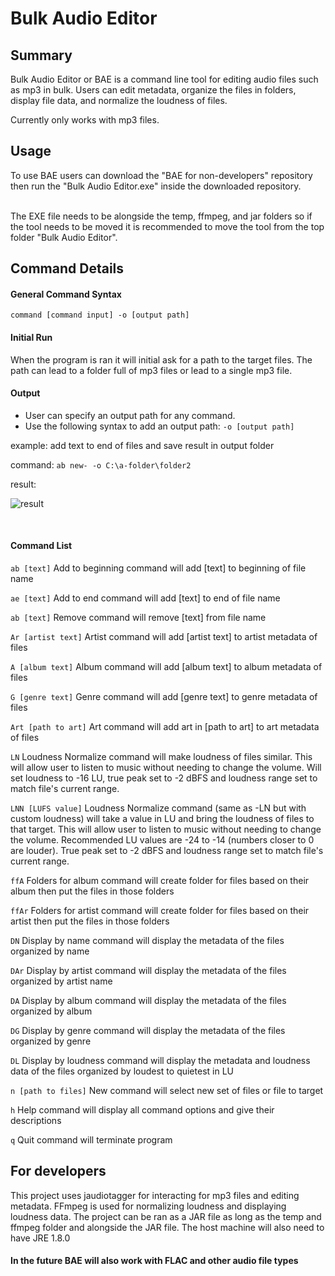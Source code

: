 # Bulk Audio Editor

## Summary

Bulk Audio Editor or BAE is a command line tool for editing audio files such as mp3 in bulk. 
Users can edit metadata, organize the files in folders, display file data, and normalize the loudness of files.

Currently only works with mp3 files. 

## Usage

To use BAE users can download the "BAE for non-developers" repository then run the "Bulk Audio Editor.exe"
inside the downloaded repository.

<br />
The EXE file needs to be alongside the temp, ffmpeg, and jar folders so
if the tool needs to be moved it is recommended to move the tool from the top folder "Bulk Audio Editor".
<br />


## Command Details

#### General Command Syntax

```
command [command input] -o [output path]
```

#### Initial Run

When the program is ran it will initial ask for a path to the target files. The path can lead to a folder full of mp3 files or 
lead to a single mp3 file.

#### Output

- User can specify an output path for any command. 
- Use the following syntax to add an output path: `-o [output path]`


example: add text to end of files and save result in output folder


command: `ab new- -o C:\a-folder\folder2`


result: 



![result](https://user-images.githubusercontent.com/55860847/208598946-78a4ce65-46fb-4c76-b1c2-7de26bda0a5a.PNG)

<br />

#### Command List

`ab [text]` Add to beginning command will add [text] to beginning of file name

`ae [text]` Add to end command will add [text] to end of file name

`ab [text]` Remove command will remove [text] from file name

`Ar [artist text]` Artist command will add [artist text] to artist metadata of files

`A [album text]` Album command will add [album text] to album metadata of files

`G [genre text]` Genre command will add [genre text] to genre metadata of files

`Art [path to art]` Art command will add art in [path to art] to art metadata of files

`LN` Loudness Normalize command will make loudness of files similar.
This will allow user to listen to music without needing to change the volume. Will set loudness to -16 LU, 
true peak set to -2 dBFS and loudness range set to match file's current range. 

`LNN [LUFS value]` Loudness Normalize command (same as -LN but with custom loudness) 
will take a value in LU and bring the loudness of files to that target. This will allow user to listen to music without needing to change the volume. 
Recommended LU values are -24 to -14 (numbers closer to 0 are louder). True peak set to -2 dBFS and loudness range set to match file's current range.

`ffA` Folders for album command will create folder for files based on their album then put the files in those folders

`ffAr` Folders for artist command will create folder for files based on their artist then put the files in those folders

`DN` Display by name command will display the metadata of the files organized by name

`DAr` Display by artist command will display the metadata of the files organized by artist name

`DA` Display by album command will display the metadata of the files organized by album

`DG` Display by genre command will display the metadata of the files organized by genre

`DL` Display by loudness command will display the metadata and loudness data of the files organized by loudest to quietest in LU

`n [path to files]` New command will select new set of files or file to target

`h` Help command will display all command options and give their descriptions

`q` Quit command will terminate program


## For developers
This project uses jaudiotagger for interacting for mp3 files and editing metadata. FFmpeg is used for
normalizing loudness and displaying loudness data. The project can be ran as a JAR file as long as the temp and 
ffmpeg folder and alongside the JAR file. The host machine will also need to have JRE 1.8.0

#### In the future BAE will also work with FLAC and other audio file types
